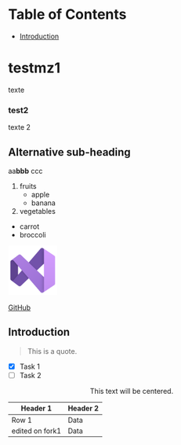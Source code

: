 # Table of Contents
- [Introduction](#introduction)
# testmz1
texte
### test2
texte 2
## Alternative sub-heading
aa**bbb** ccc
1. fruits
   * apple
   * banana
2. vegetables
- carrot
- broccoli
<img src="/assets/img/vs.png" alt="Example Image" width="100" />

[GitHub](https://github.com)
## Introduction
> This is a quote.
- [x] Task 1
- [ ] Task 2
<!--
<img src="https://example.com/image.jpg" alt="Example Image" width="300" height="200" />
-->
<div align="center">
  This text will be centered.
</div>

| Header 1 | Header 2 |
| -------- | -------- |
| Row 1    | Data     |
| edited on fork1    | Data     |

